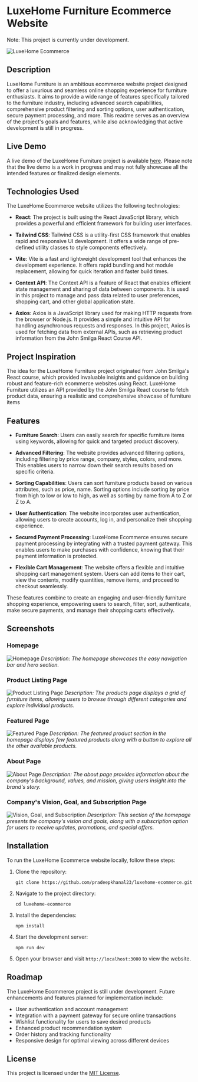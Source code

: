 # LuxeHome Furniture Ecommerce Website

Note: This project is currently under development.

![LuxeHome Ecommerce](./src/assets/screenshots/homepage.png)

## Description

LuxeHome Furniture is an ambitious ecommerce website project designed to offer a luxurious and seamless online shopping experience for furniture enthusiasts. It aims to provide a wide range of features specifically tailored to the furniture industry, including advanced search capabilities, comprehensive product filtering and sorting options, user authentication, secure payment processing, and more. This readme serves as an overview of the project's goals and features, while also acknowledging that active development is still in progress.

## Live Demo

A live demo of the LuxeHome Furniture project is available [here](https://luxehome-ecommerce.netlify.app). Please note that the live demo is a work in progress and may not fully showcase all the intended features or finalized design elements.

## Technologies Used

The LuxeHome Ecommerce website utilizes the following technologies:

- **React**: The project is built using the React JavaScript library, which provides a powerful and efficient framework for building user interfaces.

- **Tailwind CSS**: Tailwind CSS is a utility-first CSS framework that enables rapid and responsive UI development. It offers a wide range of pre-defined utility classes to style components effectively.

- **Vite**: Vite is a fast and lightweight development tool that enhances the development experience. It offers rapid bundling and hot module replacement, allowing for quick iteration and faster build times.

- **Context API**: The Context API is a feature of React that enables efficient state management and sharing of data between components. It is used in this project to manage and pass data related to user preferences, shopping cart, and other global application state.

- **Axios**: Axios is a JavaScript library used for making HTTP requests from the browser or Node.js. It provides a simple and intuitive API for handling asynchronous requests and responses. In this project, Axios is used for fetching data from external APIs, such as retrieving product information from the John Smilga React Course API.

## Project Inspiration

The idea for the LuxeHome Furniture project originated from John Smilga's React course, which provided invaluable insights and guidance on building robust and feature-rich ecommerce websites using React. LuxeHome Furniture utilizes an API provided by the John Smilga React course to fetch product data, ensuring a realistic and comprehensive showcase of furniture items

## Features

- **Furniture Search**: Users can easily search for specific furniture items using keywords, allowing for quick and targeted product discovery.

- **Advanced Filtering**: The website provides advanced filtering options, including filtering by price range, company, styles, colors, and more. This enables users to narrow down their search results based on specific criteria.

- **Sorting Capabilities**: Users can sort furniture products based on various attributes, such as price, name. Sorting options include sorting by price from high to low or low to high, as well as sorting by name from A to Z or Z to A.

- **User Authentication**: The website incorporates user authentication, allowing users to create accounts, log in, and personalize their shopping experience.

- **Secured Payment Processing**: LuxeHome Ecommerce ensures secure payment processing by integrating with a trusted payment gateway. This enables users to make purchases with confidence, knowing that their payment information is protected.

- **Flexible Cart Management**: The website offers a flexible and intuitive shopping cart management system. Users can add items to their cart, view the contents, modify quantities, remove items, and proceed to checkout seamlessly.

These features combine to create an engaging and user-friendly furniture shopping experience, empowering users to search, filter, sort, authenticate, make secure payments, and manage their shopping carts effectively.

## Screenshots

### Homepage

![Homepage](/src/assets/screenshots/homepage.png)
_Description: The homepage showcases the easy navigation bar and hero section._

### Product Listing Page

![Product Listing Page](/src/assets/screenshots/product-listings.png)
_Description: The products page displays a grid of furniture items, allowing users to browse through different categories and explore individual products._

### Featured Page

![Featured Page](/src/assets/screenshots/featured-products.png)
_Description: The featured product section in the homepage displays few featured products along with a button to explore all the other available products._

### About Page

![About Page](/src/assets/screenshots/about-page.png)
_Description: The about page provides information about the company's background, values, and mission, giving users insight into the brand's story._

### Company's Vision, Goal, and Subscription Page

![Vision, Goal, and Subscription](/src/assets/screenshots/vision-and-subscription.png)
_Description: This section of the homepage presents the company's vision and goals, along with a subscription option for users to receive updates, promotions, and special offers._

## Installation

To run the LuxeHome Ecommerce website locally, follow these steps:

1. Clone the repository:

   ```
   git clone https://github.com/pradeepkhanal23/luxehome-ecommerce.git
   ```

2. Navigate to the project directory:

   ```
   cd luxehome-ecommerce
   ```

3. Install the dependencies:

   ```
   npm install
   ```

4. Start the development server:

   ```
   npm run dev
   ```

5. Open your browser and visit `http://localhost:3000` to view the website.

## Roadmap

The LuxeHome Ecommerce project is still under development. Future enhancements and features planned for implementation include:

- User authentication and account management
- Integration with a payment gateway for secure online transactions
- Wishlist functionality for users to save desired products
- Enhanced product recommendation system
- Order history and tracking functionality
- Responsive design for optimal viewing across different devices

## License

This project is licensed under the [MIT License](LICENSE).
